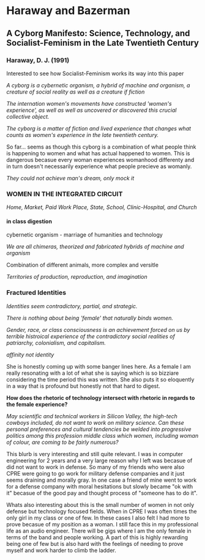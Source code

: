 Haraway and Bazerman
=================

## A Cyborg Manifesto: Science, Technology, and Socialist-Feminism in the Late Twentieth Century ##
### Haraway, D. J. (1991) ###

Interested to see how Socialist-Feminism works its way into this paper

*A cyborg is a cybernetic organism, a hybrid of machine and organism, a creature of social reality as well as a creature if fiction*

*The internation women's movements have constructed 'women's experience', as well as well as uncovered or discovered this crucial collective object.*

*The cyborg is a matter of fiction and lived experience that changes what counts as women's experience in the late twentieth century.*

So far... seems as though this cyborg is a combination of what people think is happening to women and what has actual happened to women. This is dangerous becasue every woman experiences womanhood differenty and in turn doesn't necessarily experience what people precieve as womanly. 

*They could not achieve man's dream, only mock it*

### WOMEN IN THE INTEGRATED CIRCUIT ###

*Home, Market, Paid Work Place, State, School, Clinic-Hospital, and Church*

#### in class digestion ####

cybernetic organism - marriage of humanities and technology

*We are all chimeras, theorized and fabricated hybrids of machine and organism*

Combination of different animals, more complex and versitle 

*Territories of production, reproduction, and imagination*


### Fractured Identities ###
*Identities seem contradictory, partial, and strategic.*

*There is nothing about being 'female' that naturally binds women.*

*Gender, race, or class consciousness is an achievement forced on us by terrible histroical experience of the contradictory social realities of patriarchy, colonialism, and capitalism.*

*affinity not identity*

She is honestly coming up with some banger lines here. As a female I am really resonating with a lot of what she is saying which is so bizziare considering the time period this was written. She also puts it so eloquently in a way that is profound but honestly not that hard to digest.

**How does the rhetoric of technology intersect with rhetoric in regards to the female experience?**

*May scientific and technical workers in Silicon Valley, the high-tech cowboys included, do not want to work on military science. Can these personal preferences and cultural tendencies be welded into progressive politics among this profession middle class which women, including woman of colour, are coming to be fairly numerous?*

This blurb is very interesting and still quite relevant. I was in computer engineering for 2 years and a very large reason why I left was becasue of did not want to work in defense. So many of my friends who were also CPRE were going to go work for military defense companies and it just seems draining and morally gray. In one case a friend of mine went to work for a defense company with moral hesitations but slowly became "ok with it" becasue of the good pay and thought process of "someone has to do it". 

Whats also interesting about this is the small number of women in not only defense but technology focused fields. When in CPRE I was often times the only girl in my class or one of few. In these cases I also felt I had more to prove becasue of my position as a woman. I still face this in my professional life as an audio engineer. There will be gigs where I am the only female in terms of the band and people working. A part of this is highly rewarding being one of few but is also hard with the feelings of needing to prove myself and work harder to climb the ladder.
